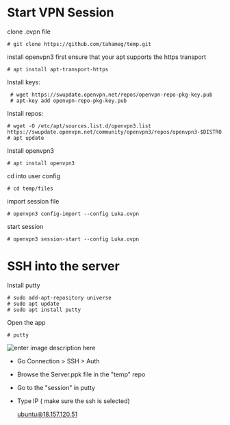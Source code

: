 # Start VPN Session
clone .ovpn file

    # git clone https://github.com/tahameg/temp.git
install openvpn3
first ensure that your apt supports the https transport 

    # apt install apt-transport-https
Install keys:

     # wget https://swupdate.openvpn.net/repos/openvpn-repo-pkg-key.pub
     # apt-key add openvpn-repo-pkg-key.pub
   
Install repos:

    # wget -O /etc/apt/sources.list.d/openvpn3.list https://swupdate.openvpn.net/community/openvpn3/repos/openvpn3-$DISTRO.list
    # apt update

Install openvpn3

    # apt install openvpn3
cd into user config

    # cd temp/files
  
import session file

    # openvpn3 config-import --config Luka.ovpn
start session

    # openvpn3 session-start --config Luka.ovpn
# SSH into the server
Install putty

    # sudo add-apt-repository universe
    # sudo apt update
    # sudo apt install putty
   
   Open the app
   

    # putty
![enter image description here](https://i0.wp.com/itsfoss.com/wp-content/uploads/2018/12/putty-interface-ubuntu.jpeg?w=800&ssl=1)
   

 - Go Connection > SSH > Auth 
 - Browse the Server.ppk file in the "temp"
   repo  
  - Go to the "session" in putty 
  - Type IP ( make sure the ssh is
   selected)
   

    ubuntu@18.157.120.51
